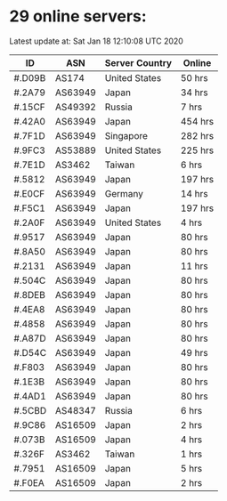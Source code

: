 # 29 online servers:

Latest update at: Sat Jan 18 12:10:08 UTC 2020

| ID | ASN | Server Country | Online |
| -- | --- | -------------- | ------ |
| #.D09B | AS174 | United States | 50 hrs |
| #.2A79 | AS63949 | Japan | 34 hrs |
| #.15CF | AS49392 | Russia | 7 hrs |
| #.42A0 | AS63949 | Japan | 454 hrs |
| #.7F1D | AS63949 | Singapore | 282 hrs |
| #.9FC3 | AS53889 | United States | 225 hrs |
| #.7E1D | AS3462 | Taiwan | 6 hrs |
| #.5812 | AS63949 | Japan | 197 hrs |
| #.E0CF | AS63949 | Germany | 14 hrs |
| #.F5C1 | AS63949 | Japan | 197 hrs |
| #.2A0F | AS63949 | United States | 4 hrs |
| #.9517 | AS63949 | Japan | 80 hrs |
| #.8A50 | AS63949 | Japan | 80 hrs |
| #.2131 | AS63949 | Japan | 11 hrs |
| #.504C | AS63949 | Japan | 80 hrs |
| #.8DEB | AS63949 | Japan | 80 hrs |
| #.4EA8 | AS63949 | Japan | 80 hrs |
| #.4858 | AS63949 | Japan | 80 hrs |
| #.A87D | AS63949 | Japan | 80 hrs |
| #.D54C | AS63949 | Japan | 49 hrs |
| #.F803 | AS63949 | Japan | 80 hrs |
| #.1E3B | AS63949 | Japan | 80 hrs |
| #.4AD1 | AS63949 | Japan | 80 hrs |
| #.5CBD | AS48347 | Russia | 6 hrs |
| #.9C86 | AS16509 | Japan | 2 hrs |
| #.073B | AS16509 | Japan | 4 hrs |
| #.326F | AS3462 | Taiwan | 1 hrs |
| #.7951 | AS16509 | Japan | 5 hrs |
| #.F0EA | AS16509 | Japan | 2 hrs |

